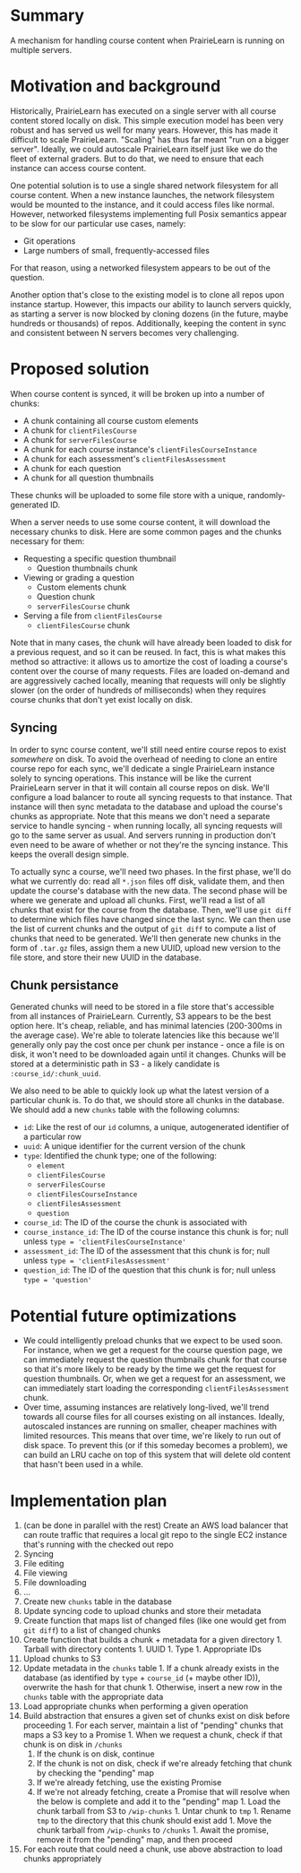 # Summary

A mechanism for handling course content when PrairieLearn is running on multiple servers. 

# Motivation and background

Historically, PrairieLearn has executed on a single server with all course content stored locally on disk. This simple execution model has been very robust and has served us well for many years. However, this has made it difficult to scale PrairieLearn. "Scaling" has thus far meant "run on a bigger server". Ideally, we could autoscale PrairieLearn itself just like we do the fleet of external graders. But to do that, we need to ensure that each instance can access course content.

One potential solution is to use a single shared network filesystem for all course content. When a new instance launches, the network filesystem would be mounted to the instance, and it could access files like normal. However, networked filesystems implementing full Posix semantics appear to be slow for our particular use cases, namely:

* Git operations
* Large numbers of small, frequently-accessed files

For that reason, using a networked filesystem appears to be out of the question.

Another option that's close to the existing model is to clone all repos upon instance startup. However, this impacts our ability to launch servers quickly, as starting a server is now blocked by cloning dozens (in the future, maybe hundreds or thousands) of repos. Additionally, keeping the content in sync and consistent between N servers becomes very challenging.

# Proposed solution

When course content is synced, it will be broken up into a number of chunks:

* A chunk containing all course custom elements
* A chunk for `clientFilesCourse`
* A chunk for `serverFilesCourse`
* A chunk for each course instance's `clientFilesCourseInstance`
* A chunk for each assessment's `clientFilesAssessment`
* A chunk for each question
* A chunk for all question thumbnails

These chunks will be uploaded to some file store with a unique, randomly-generated ID.

When a server needs to use some course content, it will download the necessary chunks to disk. Here are some common pages and the chunks necessary for them:

* Requesting a specific question thumbnail
  * Question thumbnails chunk
* Viewing or grading a question
  * Custom elements chunk
  * Question chunk
  * `serverFilesCourse` chunk
* Serving a file from `clientFilesCourse`
  * `clientFilesCourse` chunk

Note that in many cases, the chunk will have already been loaded to disk for a previous request, and so it can be reused. In fact, this is what makes this method so attractive: it allows us to amortize the cost of loading a course's content over the course of many requests. Files are loaded on-demand and are aggressively cached locally, meaning that requests will only be slightly slower (on the order of hundreds of milliseconds) when they requires course chunks that don't yet exist locally on disk.

## Syncing

In order to sync course content, we'll still need entire course repos to exist *somewhere* on disk. To avoid the overhead of needing to clone an entire course repo for each sync, we'll dedicate a single PrairieLearn instance solely to syncing operations. This instance will be like the current PrairieLearn server in that it will contain all course repos on disk. We'll configure a load balancer to route all syncing requests to that instance. That instance will then sync metadata to the database and upload the course's chunks as appropriate. Note that this means we don't need a separate service to handle syncing - when running locally, all syncing requests will go to the same server as usual. And servers running in production don't even need to be aware of whether or not they're the syncing instance. This keeps the overall design simple.

To actually sync a course, we'll need two phases. In the first phase, we'll do what we currently do: read all `*.json` files off disk, validate them, and then update the course's database with the new data. The second phase will be where we generate and upload all chunks. First, we'll read a list of all chunks that exist for the course from the database. Then, we'll use `git diff` to determine which files have changed since the last sync. We can then use the list of current chunks and the output of `git diff` to compute a list of chunks that need to be generated. We'll then generate new chunks in the form of `.tar.gz` files, assign them a new UUID, upload new version to the file store, and store their new UUID in the database.

## Chunk persistance

Generated chunks will need to be stored in a file store that's accessible from all instances of PrairieLearn. Currently, S3 appears to be the best option here. It's cheap, reliable, and has minimal latencies (200-300ms in the average case). We're able to tolerate latencies like this because we'll generally only pay the cost once per chunk per instance - once a file is on disk, it won't need to be downloaded again until it changes. Chunks will be stored at a deterministic path in S3 - a likely candidate is `:course_id/:chunk_uuid`.

We also need to be able to quickly look up what the latest version of a particular chunk is. To do that, we should store all chunks in the database. We should add a new `chunks` table with the following columns:

* `id`: Like the rest of our `id` columns, a unique, autogenerated identifier of a particular row
* `uuid`: A unique identifier for the current version of the chunk
* `type`: Identified the chunk type; one of the following:
  * `element`
  * `clientFilesCourse`
  * `serverFilesCourse`
  * `clientFilesCourseInstance`
  * `clientFilesAssessment`
  * `question`
* `course_id`: The ID of the course the chunk is associated with
* `course_instance_id`: The ID of the course instance this chunk is for; null unless `type = 'clientFilesCourseInstance'`
* `assessment_id`: The ID of the assessment that this chunk is for; null unless `type = 'clientFilesAssessment'`
* `question_id`: The ID of the question that this chunk is for; null unless `type = 'question'`

# Potential future optimizations

* We could intelligently preload chunks that we expect to be used soon. For instance, when we get a request for the course question page, we can immediately request the question thumbnails chunk for that course so that it's more likely to be ready by the time we get the request for question thumbnails. Or, when we get a request for an assessment, we can immediately start loading the corresponding `clientFilesAssessment` chunk.
* Over time, assuming instances are relatively long-lived, we'll trend towards all course files for all courses existing on all instances. Ideally, autoscaled instances are running on smaller, cheaper machines with limited resources. This means that over time, we're likely to run out of disk space. To prevent this (or if this someday becomes a problem), we can build an LRU cache on top of this system that will delete old content that hasn't been used in a while.

# Implementation plan

1. (can be done in parallel with the rest) Create an AWS load balancer that can route traffic that requires a local git repo to the single EC2 instance that's running with the checked out repo
  1. Syncing
  1. File editing
  1. File viewing
  1. File downloading
  1. ...
1. Create new `chunks` table in the database
1. Update syncing code to upload chunks and store their metadata
  1. Create function that maps list of changed files (like one would get from `git diff`) to a list of changed chunks
  1. Create function that builds a chunk + metadata for a given directory
    1. Tarball with directory contents
    1. UUID
    1. Type
    1. Appropriate IDs
  1. Upload chunks to S3
  1. Update metadata in the `chunks` table
    1. If a chunk already exists in the database (as identified by `type` + `course_id` (+ maybe other ID)), overwrite the hash for that chunk
    1. Otherwise, insert a new row in the `chunks` table with the appropriate data
1. Load appropriate chunks when performing a given operation
  1. Build abstraction that ensures a given set of chunks exist on disk before proceeding
    1. For each server, maintain a list of "pending" chunks that maps a S3 key to a Promise
    1. When we request a chunk, check if that chunk is on disk in `/chunks`
      1. If the chunk is on disk, continue
      1. If the chunk is not on disk, check if we're already fetching that chunk by checking the "pending" map
        1. If we're already fetching, use the existing Promise
        1. If we're not already fetching, create a Promise that will resolve when the below is complete and add it to the "pending" map
          1. Load the chunk tarball from S3 to `/wip-chunks`
          1. Untar chunk to `tmp`
          1. Rename `tmp` to the directory that this chunk should exist add
          1. Move the chunk tarball from `/wip-chunks` to `/chunks`
    1. Await the promise, remove it from the "pending" map, and then proceed
  1. For each route that could need a chunk, use above abstraction to load chunks appropriately
